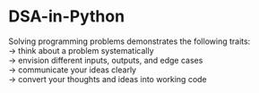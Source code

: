 # DSA-in-Python
Solving programming problems demonstrates the following traits:<br/>
-> think about a problem systematically<br/>
-> envision different inputs, outputs, and edge cases<br/>
-> communicate your ideas clearly<br/>
-> convert your thoughts and ideas into working code<br/>
